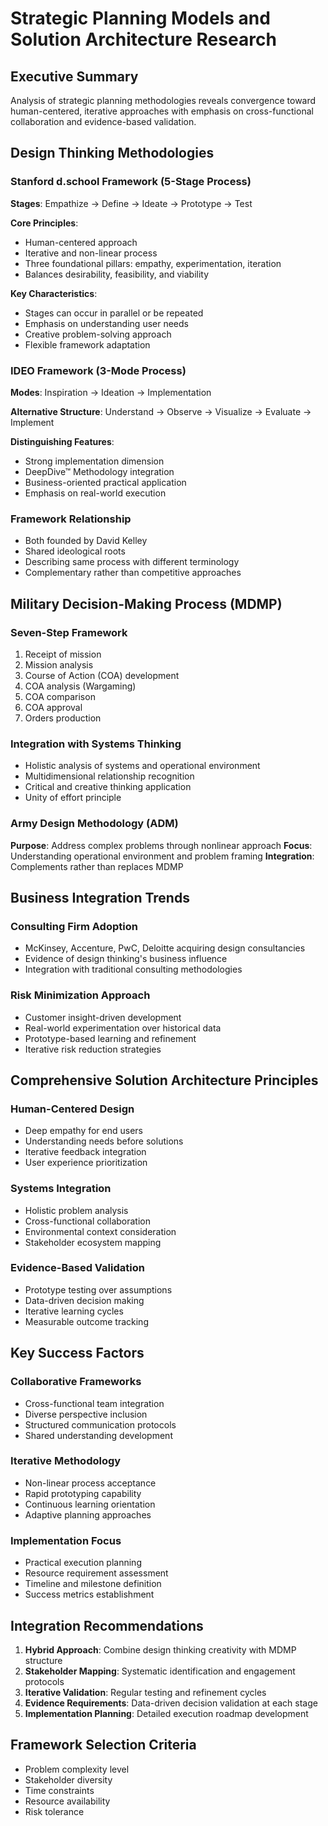 # Strategic Planning Models and Solution Architecture Research

## Executive Summary

Analysis of strategic planning methodologies reveals convergence toward human-centered, iterative approaches with emphasis on cross-functional collaboration and evidence-based validation.

## Design Thinking Methodologies

### Stanford d.school Framework (5-Stage Process)
**Stages**: Empathize → Define → Ideate → Prototype → Test

**Core Principles**:
- Human-centered approach
- Iterative and non-linear process
- Three foundational pillars: empathy, experimentation, iteration
- Balances desirability, feasibility, and viability

**Key Characteristics**:
- Stages can occur in parallel or be repeated
- Emphasis on understanding user needs
- Creative problem-solving approach
- Flexible framework adaptation

### IDEO Framework (3-Mode Process)
**Modes**: Inspiration → Ideation → Implementation

**Alternative Structure**: Understand → Observe → Visualize → Evaluate → Implement

**Distinguishing Features**:
- Strong implementation dimension
- DeepDive™ Methodology integration
- Business-oriented practical application
- Emphasis on real-world execution

### Framework Relationship
- Both founded by David Kelley
- Shared ideological roots
- Describing same process with different terminology
- Complementary rather than competitive approaches

## Military Decision-Making Process (MDMP)

### Seven-Step Framework
1. Receipt of mission
2. Mission analysis
3. Course of Action (COA) development
4. COA analysis (Wargaming)
5. COA comparison
6. COA approval
7. Orders production

### Integration with Systems Thinking
- Holistic analysis of systems and operational environment
- Multidimensional relationship recognition
- Critical and creative thinking application
- Unity of effort principle

### Army Design Methodology (ADM)
**Purpose**: Address complex problems through nonlinear approach
**Focus**: Understanding operational environment and problem framing
**Integration**: Complements rather than replaces MDMP

## Business Integration Trends

### Consulting Firm Adoption
- McKinsey, Accenture, PwC, Deloitte acquiring design consultancies
- Evidence of design thinking's business influence
- Integration with traditional consulting methodologies

### Risk Minimization Approach
- Customer insight-driven development
- Real-world experimentation over historical data
- Prototype-based learning and refinement
- Iterative risk reduction strategies

## Comprehensive Solution Architecture Principles

### Human-Centered Design
- Deep empathy for end users
- Understanding needs before solutions
- Iterative feedback integration
- User experience prioritization

### Systems Integration
- Holistic problem analysis
- Cross-functional collaboration
- Environmental context consideration
- Stakeholder ecosystem mapping

### Evidence-Based Validation
- Prototype testing over assumptions
- Data-driven decision making
- Iterative learning cycles
- Measurable outcome tracking

## Key Success Factors

### Collaborative Frameworks
- Cross-functional team integration
- Diverse perspective inclusion
- Structured communication protocols
- Shared understanding development

### Iterative Methodology
- Non-linear process acceptance
- Rapid prototyping capability
- Continuous learning orientation
- Adaptive planning approaches

### Implementation Focus
- Practical execution planning
- Resource requirement assessment
- Timeline and milestone definition
- Success metrics establishment

## Integration Recommendations

1. **Hybrid Approach**: Combine design thinking creativity with MDMP structure
2. **Stakeholder Mapping**: Systematic identification and engagement protocols
3. **Iterative Validation**: Regular testing and refinement cycles
4. **Evidence Requirements**: Data-driven decision validation at each stage
5. **Implementation Planning**: Detailed execution roadmap development

## Framework Selection Criteria

- Problem complexity level
- Stakeholder diversity
- Time constraints
- Resource availability
- Risk tolerance
